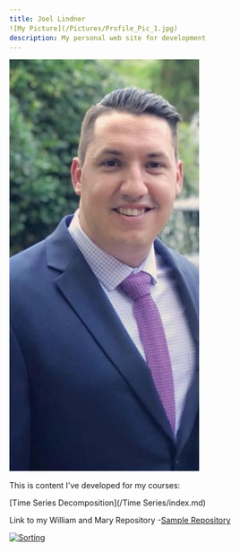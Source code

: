 ```yaml
---
title: Joel Lindner
![My Picture](/Pictures/Profile_Pic_1.jpg)
description: My personal web site for development
---
```


![My Picture](/Pictures/Profile_Pic_1.jpg)

This is content I've developed for my courses:

[Time Series Decomposition](/Time Series/index.md)

Link to my William and Mary Repository
-[Sample Repository](https://github.com/Joel-Lindner/William-and-Mary)

[![Sorting](https://img.youtube.com/vi/UmUiu59e17Q/0.jpg)](http://www.youtube.com/watch?v=UmUiu59e17Q)
